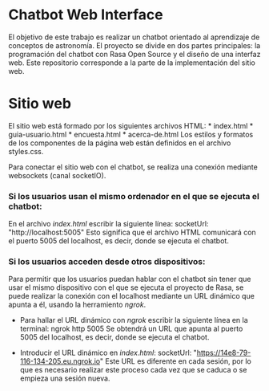 # Chatbot Web Interface
El objetivo de este trabajo es realizar un chatbot orientado al aprendizaje de conceptos de astronomía. El proyecto se divide en dos partes principales: la programación del chatbot con Rasa Open Source y el diseño de una interfaz web. Este repositorio corresponde a la parte de la implementación del sitio web.

# Sitio web
El sitio web está formado por los siguientes archivos HTML:
	* index.html
	* guia-usuario.html
	* encuesta.html
	* acerca-de.html
Los estilos y formatos de los componentes de la página web están definidos en el archivo styles.css.

Para conectar el sitio web con el chatbot, se realiza una conexión mediante websockets (canal socketIO). 
### Si los usuarios usan el mismo ordenador en el que se ejecuta el chatbot:
En el archivo _index.html_ escribir la siguiente línea:
	socketUrl: "http://localhost:5005"
Esto significa que el archivo HTML comunicará con el puerto 5005 del localhost, es decir, donde se ejecuta el chatbot.	

### Si los usuarios acceden desde otros dispositivos:
Para permitir que los usuarios puedan hablar con el chatbot sin tener que usar el mismo dispositivo con el que se ejecuta el proyecto de Rasa, se puede realizar la conexión con el localhost mediante un URL dinámico que apunta a él, usando la herramiento _ngrok_.
- Para hallar el URL dinámico con _ngrok_ escribir la siguiente línea en la terminal:
	ngrok http 5005
Se obtendrá un URL que apunta al puerto 5005 del localhost, es decir, donde se ejecuta el chatbot.

- Introducir el URL dinámico en _index.html_:
	socketUrl: "https://14e8-79-116-134-205.eu.ngrok.io"
Este URL es diferente en cada sesión, por lo que es necesario realizar este proceso cada vez que se caduca o se empieza una sesión nueva.

